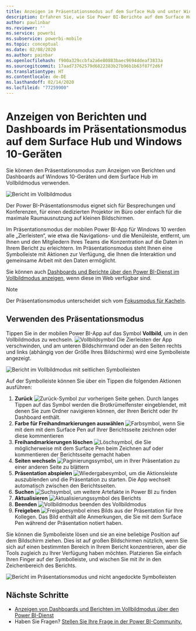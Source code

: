 ```yaml
---
title: Anzeigen im Präsentationsmodus auf dem Surface Hub und unter Windows 10 – Power BI
description: Erfahren Sie, wie Sie Power BI-Berichte auf dem Surface Hub sowie Power BI-Dashboards, -Berichte und -Kacheln auf Windows 10-Geräten im Vollbildmodus anzeigen können.
author: paulinbar
ms.reviewer: ''
ms.service: powerbi
ms.subservice: powerbi-mobile
ms.topic: conceptual
ms.date: 02/08/2020
ms.author: painbar
ms.openlocfilehash: f900a329ccbfa2a6e80883baec9694ddeaf3833a
ms.sourcegitcommit: 17aad73762579d6822383b27b96b1b63f87f2d6f
ms.translationtype: HT
ms.contentlocale: de-DE
ms.lasthandoff: 02/14/2020
ms.locfileid: "77259900"
---
```

# <a name="view-reports-and-dashboards-in-presentation-mode-on-surface-hub-and-windows-10-devices"></a>Anzeigen von Berichten und Dashboards im Präsentationsmodus auf dem Surface Hub und Windows 10-Geräten
Sie können den Präsentationsmodus zum Anzeigen von Berichten und Dashboards auf Windows 10-Geräten und dem Surface Hub im Vollbildmodus verwenden. 

![Bericht im Vollbildmodus](./media/mobile-windows-10-app-presentation-mode/power-bi-presentation-mode-2.png)

Der Power BI-Präsentationsmodus eignet sich für Besprechungen und Konferenzen, für einen dedizierten Projektor im Büro oder einfach für die maximale Raumausnutzung auf kleinen Bildschirmen. 

Im Präsentationsmodus der mobilen Power BI-App für Windows 10 werden alle „Zierleisten“, wie etwa die Navigations- und die Menüleiste, entfernt, um Ihnen und den Mitgliedern Ihres Teams die Konzentration auf die Daten in Ihrem Bericht zu erleichtern. Im Präsentationsmodus steht Ihnen eine Symbolleiste mit Aktionen zur Verfügung, die Ihnen die Interaktion und gemeinsame Arbeit mit den Daten ermöglicht.

Sie können auch [Dashboards und Berichte über den Power BI-Dienst im Vollbildmodus anzeigen](../end-user-focus.md), wenn diese im Web verfügbar sind.

> [!NOTE]
> Der Präsentationsmodus unterscheidet sich vom [Fokusmodus für Kacheln](mobile-tiles-in-the-mobile-apps.md).
> 
> 

## <a name="use-presentation-mode"></a>Verwenden des Präsentationsmodus
Tippen Sie in der mobilen Power BI-App auf das Symbol **Vollbild**, um in den Vollbildmodus zu wechseln.
![Vollbildsymbol](././media/mobile-windows-10-app-presentation-mode/power-bi-full-screen-icon.png) Die Zierleisten der App verschwinden, und am unteren Bildschirmrand oder an den Seiten rechts und links (abhängig von der Größe Ihres Bildschirms) wird eine Symbolleiste angezeigt.

![Bericht im Vollbildmodus mit seitlichen Symbolleisten](./media/mobile-windows-10-app-presentation-mode/power-bi-presentation-mode-2.png)

Auf der Symbolleiste können Sie über ein Tippen die folgenden Aktionen ausführen:

1. **Zurück** ![Zurück-Symbol](./media/mobile-windows-10-app-presentation-mode/power-bi-windows-10-presentation-back-icon.png) zur vorherigen Seite gehen. Durch langes Tippen auf das Symbol werden die Brotkrümelfenster eingeblendet, mit denen Sie zum Ordner navigieren können, der Ihren Bericht oder Ihr Dashboard enthält.
2. **Farbe für Freihandmarkierungen auswählen** ![Farbsymbol](./media/mobile-windows-10-app-presentation-mode/power-bi-windows-10-presentation-ink-icon.png), wenn Sie mit dem mit dem Surface Pen auf Ihrer Berichtsseite zeichnen oder diese kommentieren
3. **Freihandmarkierungen löschen** ![Löschsymbol](./media/mobile-windows-10-app-presentation-mode/power-bi-windows-10-presentation-eraser-icon.png), die Sie möglicherweise mit dem Surface Pen beim Zeichnen auf oder kommentieren der Berichtsseite gemacht haben  
4. **Seiten wechseln** ![Paginierungssymbol](./media/mobile-windows-10-app-presentation-mode/power-bi-windows-10-presentation-pages-icon.png), um in Ihrer Präsentation zu einer anderen Seite zu blättern
5. **Präsentation abspielen** ![Wiedergabesymbol](./media/mobile-windows-10-app-presentation-mode/power-bi-windows-10-presentation-play-icon.png), um die Aktionsleiste auszublenden und die Präsentation zu starten. Die App wechselt automatisch zwischen den Berichtsseiten. 
6. **Suchen** ![Suchsymbol](./media/mobile-windows-10-app-presentation-mode/power-bi-windows-10-presentation-search-icon.png), um weitere Artefakte in Power BI zu finden
7. **Aktualisieren** ![Aktualisierungssymbol](./media/mobile-windows-10-app-presentation-mode/power-bi-windows-10-presentation-refresh-icon.png) des Berichts
8. **Beenden** ![Vollbildmodus beenden](./media/mobile-windows-10-app-presentation-mode/power-bi-windows-10-exit-full-screen-icon.png) des Vollbildmodus
8. **Freigeben** ![Freigabesymbol](./media/mobile-windows-10-app-presentation-mode/power-bi-windows-10-share-icon.png) eines Bilds aus der Präsentation für Ihre Kollegen. Das Bild enthält alle Anmerkungen, die Sie mit dem Surface Pen während der Präsentation notiert haben.

Sie können die Symbolleiste lösen und sie an eine beliebige Position auf dem Bildschirm ziehen. Dies ist auf großen Bildschirmen nützlich, wenn Sie sich auf einen bestimmten Bereich in Ihrem Bericht konzentrieren, aber die Tools zugleich zu Ihrer Verfügung haben möchten. Platzieren Sie einfach Ihren Finger auf der Symbolleiste, und wischen Sie mit ihr in den Zeichenbereich des Berichts.

![Bericht im Präsentationsmodus und nicht angedockte Symbolleisten](./media/mobile-windows-10-app-presentation-mode/power-bi-windows-10-presentation-drag-toolbar-2.png)


## <a name="next-steps"></a>Nächste Schritte
* [Anzeigen von Dashboards und Berichten im Vollbildmodus über den Power BI-Dienst](../end-user-focus.md)
* Haben Sie Fragen? [Stellen Sie Ihre Frage in der Power BI-Community.](https://community.powerbi.com/)

